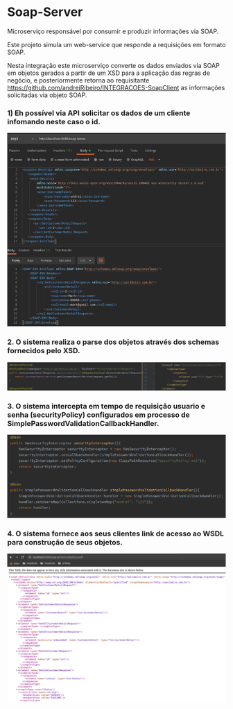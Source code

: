 # Soap-Server

Microserviço responsável por consumir e produzir informações via SOAP.

Este projeto simula um web-service que responde a requisições em formato SOAP.

Nesta integração este microserviço converte os dados enviados via SOAP em objetos gerados a partir de um XSD para a aplicação das regras de negócio, 
e posteriormente retorna ao requisitante https://github.com/andreiRibeiro/INTEGRACOES-SoapClient as informações solicitadas via objeto SOAP.


### 1) Eh possível via API solicitar os dados de um cliente infomando neste caso o id.

![](src/imagens/soapServerConsulta.png)

### 2. O sistema realiza o parse dos objetos através dos schemas fornecidos pelo XSD.

![](src/imagens/soapServerXsd.png)

### 3. O sistema intercepta em tempo de requisição usuario e senha (securityPolicy) configurados em processo de SimplePasswordValidationCallbackHandler.

![](src/imagens/soapServerPasswd.png)

### 4. O sistema fornece aos seus clientes link de acesso ao WSDL para construção de seus objetos.

![](src/imagens/soapServerWsdl.png)
